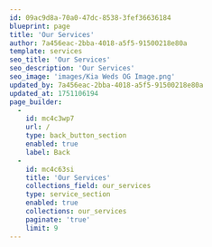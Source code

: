 ```yaml
---
id: 09ac9d8a-70a0-47dc-8538-3fef36636184
blueprint: page
title: 'Our Services'
author: 7a456eac-2bba-4018-a5f5-91500218e80a
template: services
seo_title: 'Our Services'
seo_description: 'Our Services'
seo_image: 'images/Kia Weds OG Image.png'
updated_by: 7a456eac-2bba-4018-a5f5-91500218e80a
updated_at: 1751106194
page_builder:
  -
    id: mc4c3wp7
    url: /
    type: back_button_section
    enabled: true
    label: Back
  -
    id: mc4c63si
    title: 'Our Services'
    collections_field: our_services
    type: service_section
    enabled: true
    collections: our_services
    paginate: 'true'
    limit: 9
---
```

